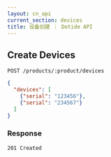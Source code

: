 ```yaml
---
layout: cn_api
current_section: devices
title: 设备创建 ｜ Dotide API
---
```


## Create Devices

    POST /products/:product/devices

```json
{
  "devices": [
    {"serial": "123456"},
    {"serial": "234567"}
  ]
}
```

### Response

    201 Created
